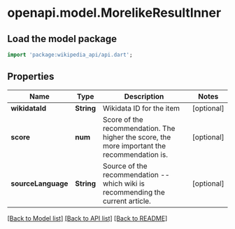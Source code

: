# openapi.model.MorelikeResultInner

## Load the model package
```dart
import 'package:wikipedia_api/api.dart';
```

## Properties
Name | Type | Description | Notes
------------ | ------------- | ------------- | -------------
**wikidataId** | **String** | Wikidata ID for the item | [optional] 
**score** | **num** | Score of the recommendation. The higher the score, the more important the recommendation is. | [optional] 
**sourceLanguage** | **String** | Source of the recommendation -- which wiki is recommending the current article. | [optional] 

[[Back to Model list]](../README.md#documentation-for-models) [[Back to API list]](../README.md#documentation-for-api-endpoints) [[Back to README]](../README.md)


